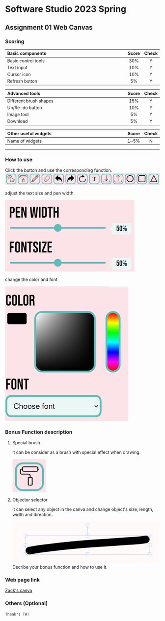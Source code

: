 # Software Studio 2023 Spring
## Assignment 01 Web Canvas


### Scoring

| **Basic components**                             | **Score** | **Check** |
| :----------------------------------------------- | :-------: | :-------: |
| Basic control tools                              | 30%       | Y         |
| Text input                                       | 10%       | Y         |
| Cursor icon                                      | 10%       | Y         |
| Refresh button                                   | 5%       | Y         |

| **Advanced tools**                               | **Score** | **Check** |
| :----------------------------------------------- | :-------: | :-------: |
| Different brush shapes                           | 15%       | Y         |
| Un/Re-do button                                  | 10%       | Y         |
| Image tool                                       | 5%        | Y         |
| Download                                         | 5%        | Y         |

| **Other useful widgets**                         | **Score** | **Check** |
| :----------------------------------------------- | :-------: | :-------: |
| Name of widgets                                  | 1~5%     | N         |


---

### How to use 

Click the button and use the corresponding function.
![button area](screenshot/1.png)

adjust the text size and pen width.

![adjust the text size and pen width](screenshot/2.png)

change the color and font

![change the color and font](screenshot/3.png)

### Bonus Function description
1. Special brush 
   
   it can be consider as a brush with special effect when drawing. 

    ![special brush](screenshot/4.png)

2. Objector selector
   
    it can select any object in the canva and change object's size, length, width and direction.

    ![Object selector](screenshot/5.png)
 Decribe your bonus function and how to use it.

### Web page link

[Zack's canva](https://canvas-de959.firebaseapp.com/)

### Others (Optional)

    Thank's TA!

<style>
table th{
    width: 100%;
}
</style>
